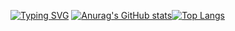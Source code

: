[![Typing SVG](https://readme-typing-svg.herokuapp.com?color=%2336BCF7&duration=7500&center=true&vCenter=true&multiline=true&width=500&height=100&lines=Building+Discord+Bots+in+Python;Try+Learning+HTML%2C+CSS%2C++JS;Having+Fun+%E2%9D%A4%EF%B8%8F)](https://git.io/typing-svg)
[![Anurag's GitHub stats](https://github-readme-stats.vercel.app/api?username=DTheIcyDragon&theme=merko&show_icons=true)](https://github.com/anuraghazra/github-readme-stats)[![Top Langs](https://github-readme-stats.vercel.app/api/top-langs/?username=DTheIcyDragon&layout=compact&theme=merko&show_icons=true)](https://github.com/anuraghazra/github-readme-stats)


<!--
**DTheIcyDragon/DTheIcyDragon** is a ✨ _special_ ✨ repository because its `README.md` (this file) appears on your GitHub profile.

Here are some ideas to get you started:

- 🔭 I’m currently working on ...
- 🌱 I’m currently learning ...
- 👯 I’m looking to collaborate on ...
- 🤔 I’m looking for help with ...
- 💬 Ask me about ...
- 📫 How to reach me: ...
- 😄 Pronouns: ...
- ⚡ Fun fact: ...
-->
